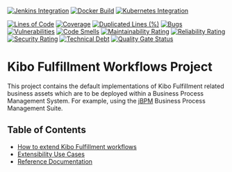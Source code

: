 [![Jenkins Integration](https://img.shields.io/badge/jenkins-integrated-blueviolet.svg)](http://kubejenkins.kibo-dev.com:8080/job/Kibo%20UCP/job/Kibo.FulfillmentWorkflows/job/develop/)
[![Docker Build](https://img.shields.io/badge/docker%20built-automated-brightgreen.svg)](http://www.docker.com)
[![Kubernetes Integration](https://img.shields.io/badge/kubernetes-integrated-brightgreen.svg)](https://kubernetes.io/)

[![Lines of Code](https://sonarcloud.io/api/project_badges/measure?project=Kibo-UCP_Kibo.FulfillmentWorkflows&metric=ncloc&token=61ce5ca36ec3fa4583ca3860bf6f1a1a2d8fafbf)](https://sonarcloud.io/summary/new_code?id=Kibo-UCP_Kibo.FulfillmentWorkflows)
[![Coverage](https://sonarcloud.io/api/project_badges/measure?project=Kibo-UCP_Kibo.FulfillmentWorkflows&metric=coverage&token=61ce5ca36ec3fa4583ca3860bf6f1a1a2d8fafbf)](https://sonarcloud.io/summary/new_code?id=Kibo-UCP_Kibo.FulfillmentWorkflows)
[![Duplicated Lines (%)](https://sonarcloud.io/api/project_badges/measure?project=Kibo-UCP_Kibo.FulfillmentWorkflows&metric=duplicated_lines_density&token=61ce5ca36ec3fa4583ca3860bf6f1a1a2d8fafbf)](https://sonarcloud.io/summary/new_code?id=Kibo-UCP_Kibo.FulfillmentWorkflows)
[![Bugs](https://sonarcloud.io/api/project_badges/measure?project=Kibo-UCP_Kibo.FulfillmentWorkflows&metric=bugs&token=61ce5ca36ec3fa4583ca3860bf6f1a1a2d8fafbf)](https://sonarcloud.io/summary/new_code?id=Kibo-UCP_Kibo.FulfillmentWorkflows)
[![Vulnerabilities](https://sonarcloud.io/api/project_badges/measure?project=Kibo-UCP_Kibo.FulfillmentWorkflows&metric=vulnerabilities&token=61ce5ca36ec3fa4583ca3860bf6f1a1a2d8fafbf)](https://sonarcloud.io/summary/new_code?id=Kibo-UCP_Kibo.FulfillmentWorkflows)
[![Code Smells](https://sonarcloud.io/api/project_badges/measure?project=Kibo-UCP_Kibo.FulfillmentWorkflows&metric=code_smells&token=61ce5ca36ec3fa4583ca3860bf6f1a1a2d8fafbf)](https://sonarcloud.io/summary/new_code?id=Kibo-UCP_Kibo.FulfillmentWorkflows)
[![Maintainability Rating](https://sonarcloud.io/api/project_badges/measure?project=Kibo-UCP_Kibo.FulfillmentWorkflows&metric=sqale_rating&token=61ce5ca36ec3fa4583ca3860bf6f1a1a2d8fafbf)](https://sonarcloud.io/summary/new_code?id=Kibo-UCP_Kibo.FulfillmentWorkflows)
[![Reliability Rating](https://sonarcloud.io/api/project_badges/measure?project=Kibo-UCP_Kibo.FulfillmentWorkflows&metric=reliability_rating&token=61ce5ca36ec3fa4583ca3860bf6f1a1a2d8fafbf)](https://sonarcloud.io/summary/new_code?id=Kibo-UCP_Kibo.FulfillmentWorkflows)
[![Security Rating](https://sonarcloud.io/api/project_badges/measure?project=Kibo-UCP_Kibo.FulfillmentWorkflows&metric=security_rating&token=61ce5ca36ec3fa4583ca3860bf6f1a1a2d8fafbf)](https://sonarcloud.io/summary/new_code?id=Kibo-UCP_Kibo.FulfillmentWorkflows)
[![Technical Debt](https://sonarcloud.io/api/project_badges/measure?project=Kibo-UCP_Kibo.FulfillmentWorkflows&metric=sqale_index&token=61ce5ca36ec3fa4583ca3860bf6f1a1a2d8fafbf)](https://sonarcloud.io/summary/new_code?id=Kibo-UCP_Kibo.FulfillmentWorkflows)
[![Quality Gate Status](https://sonarcloud.io/api/project_badges/measure?project=Kibo-UCP_Kibo.FulfillmentWorkflows&metric=alert_status&token=61ce5ca36ec3fa4583ca3860bf6f1a1a2d8fafbf)](https://sonarcloud.io/summary/new_code?id=Kibo-UCP_Kibo.FulfillmentWorkflows)

# Kibo Fulfillment Workflows Project

This project contains the default implementations of Kibo Fulfillment related business assets which are to be deployed within a Business Process Management System. For example, using the [jBPM](https://www.jbpm.org/) Business Process Management Suite.

## Table of Contents
* [How to extend Kibo Fulfillment workflows](docs/How-to-extend-Kibo-Fulfillment-workflows.md)
* [Extensibility Use Cases](docs/Extensibility-Use-Cases.md)
* [Reference Documentation](docs/Reference-Documentation.md)

